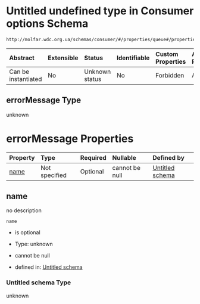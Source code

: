 # Untitled undefined type in Consumer options Schema

```txt
http://molfar.wdc.org.ua/schemas/consumer/#/properties/queue#/properties/queue/properties/exchange/errorMessage
```



| Abstract            | Extensible | Status         | Identifiable | Custom Properties | Additional Properties | Access Restrictions | Defined In                                                                |
| :------------------ | :--------- | :------------- | :----------- | :---------------- | :-------------------- | :------------------ | :------------------------------------------------------------------------ |
| Can be instantiated | No         | Unknown status | No           | Forbidden         | Allowed               | none                | [consumer.schema.json*](json/consumer.schema.json "open original schema") |

## errorMessage Type

unknown

# errorMessage Properties

| Property      | Type          | Required | Nullable       | Defined by                                            |
| :------------ | :------------ | :------- | :------------- | :---------------------------------------------------- |
| [name](#name) | Not specified | Optional | cannot be null | [Untitled schema](undefined.md "undefined#undefined") |

## name

no description

`name`

*   is optional

*   Type: unknown

*   cannot be null

*   defined in: [Untitled schema](undefined.md "undefined#undefined")

### Untitled schema Type

unknown
